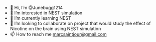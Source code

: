 - 👋 Hi, I’m @Junebugg1214
- 👀 I’m interested in NEST simulation 
- 🌱 I’m currently learning NEST 
- 💞️ I’m looking to collaborate on project that would study the effect of Nicotine on the brain using NEST simulation 
- 📫 How to reach me marcsaintjour@gmail.com

<!---
Junebugg1214/Junebugg1214 is a ✨ special ✨ repository because its `README.md` (this file) appears on your GitHub profile.
You can click the Preview link to take a look at your changes.
--->
